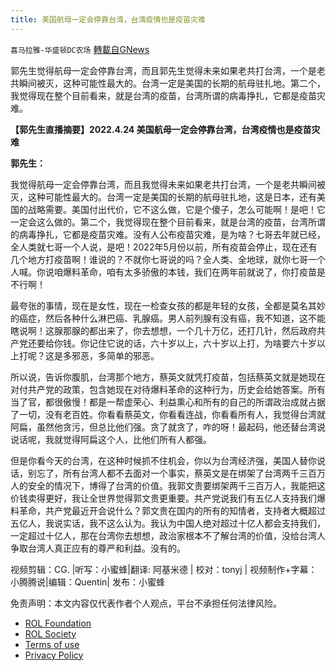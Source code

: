 ```yaml
---
title: 美国航母一定会停靠台湾，台湾疫情也是疫苗灾难
---
```

`喜马拉雅-华盛顿DC农场` [轉載自GNews](https://gnews.org/zh-hans/2434497/)

郭先生觉得航母一定会停靠台湾，而且郭先生觉得未来如果老共打台湾，一个是老共瞬间被灭，这种可能性最大的。台湾一定是美国的长期的航母驻扎地。第二个，我觉得现在整个目前看来，就是台湾的疫苗，台湾所谓的病毒挣扎，它都是疫苗灾难。
  
**【郭先生直播摘要】2022.4.24 美国航母一定会停靠台湾，台湾疫情也是疫苗灾难**
 
**郭先生：**
 
我觉得航母一定会停靠台湾，而且我觉得未来如果老共打台湾，一个是老共瞬间被灭，这种可能性最大的。台湾一定是美国的长期的航母驻扎地，这是日本，还有美国的战略需要。美国付出代价，它不这么做，它是个傻子，怎么可能啊！是吧！它一定会这么做的。第二个，我觉得现在整个目前看来，就是台湾的疫苗，台湾所谓的病毒挣扎，它都是疫苗灾难。没有人公布疫苗灾难，是为啥？七哥去年就已经，全人类就七哥一个人说，是吧！2022年5月份以前，所有疫苗会停止，现在还有几个地方打疫苗啊！谁说的？不就你七哥说的吗？全人类、全地球，就你七哥一个人喊。你说咱爆料革命，咱有太多骄傲的本钱，我们在两年前就说了，你打疫苗是不行啊！
 
最夸张的事情，现在是女性，现在一检查女孩的都是年轻的女孩，全都是莫名其妙的癌症，然后各种什么淋巴癌、乳腺癌。男人前列腺有没有癌，我不知道，这不能瞎说啊！这腺那腺的都出来了，你去想想，一个几十万亿，还打几针，然后政府共产党还要给你钱。你记住它说的话，六十岁以上，六十岁以上打，为啥要六十岁以上打呢？这是多邪恶，多简单的邪恶。
 
所以说，告诉你腹肌，台湾那个地方，蔡英文就凭打疫苗，包括蔡英文就是她现在对付共产党的政策，包含她现在对待爆料革命的这种行为，历史会给她答案。所有当了官，都很傲慢！都是一帮虚荣心、利益熏心和所有的自己的所谓政治成就占据了一切，没有老百姓。你看看蔡英文，你看看连战，你看看所有人，我觉得台湾就阿扁，虽然他贪污，但总比他们强。贪了就贪了，咋的呀！最起码，他还替台湾说说话呢，我就觉得阿扁这个人，比他们所有人都强。
 
但是你看今天的台湾，在这种时候抓不住机会，你以为台湾经济强，美国人替你说话，别忘了，所有台湾人都不去面对一个事实，蔡英文是在绑架了台湾两千三百万人的安全的情况下，博得了台湾的价值。我郭文贵要绑架两千三百万人，我能把这价钱卖得更好，我让全世界觉得郭文贵更重要。共产党说我们有五亿人支持我们爆料革命，共产党最近开会说什么？郭文贵在国内的所有的知情者，支持者大概超过五亿人，我说实话，我不这么认为。我认为中国人绝对超过十亿人都会支持我们，一定超过十亿人，那在台湾你去想想，政治家根本不了解台湾的价值，没给台湾人争取台湾人真正应有的尊严和利益。没有的。
 
视频剪辑：CG. |听写：小蜜蜂|翻译: 阿基米德 | 校对：tonyj | 视频制作+字幕：小腾腾说|编辑：Quentin| 发布：小蜜蜂

免责声明：本文内容仅代表作者个人观点，平台不承担任何法律风险。
  
- [ROL Foundation](https://rolfoundation.org/)
- [ROL Society](https://rolsociety.org/)
- [Terms of use](https://gnews.org/terms-of-use-3/)
- [Privacy Policy](https://gnews.org/privacy-policy/)
